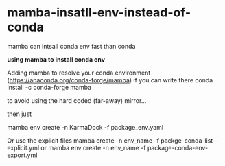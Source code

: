 # mamba-insatll-env-instead-of-conda
mamba can intsall conda env fast than conda 

**using mamba to install conda env**



Adding mamba to resolve your conda environment (https://anaconda.org/conda-forge/mamba) if you can write there 
conda install -c conda-forge mamba

to avoid using the hard coded (far-away) mirror...

then just 

mamba env create -n KarmaDock -f package_env.yaml

Or use the explicit files
mamba create -n env_name -f packge-conda-list--explicit.yml
or
mamba env create -n env_name -f package-conda-env-export.yml



